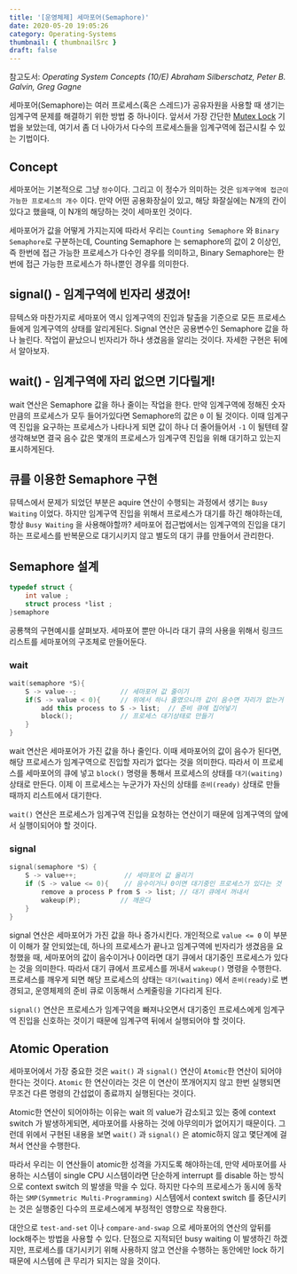 ```yaml
---
title: '[운영체제] 세마포어(Semaphore)'
date: 2020-05-20 19:05:26
category: Operating-Systems
thumbnail: { thumbnailSrc }
draft: false
---
```


참고도서: _Operating System Concepts (10/E) Abraham Silberschatz, Peter B. Galvin, Greg Gagne_

세마포어(Semaphore)는 여러 프로세스(혹은 스레드)가 공유자원을 사용할 때 생기는 임계구역 문제를 해결하기 위한 방법 중 하나이다. 앞서서 가장 간단한 [Mutex Lock](https://jeonyeohun.github.io/articles/2020-05/%EC%9A%B4%EC%98%81%EC%B2%B4%EC%A0%9C-%EB%AE%A4%ED%85%8D%EC%8A%A4) 기법을 보았는데, 여기서 좀 더 나아가서 다수의 프로세스들을 임계구역에 접근시킬 수 있는 기법이다.

## Concept

세마포어는 기본적으로 그냥 `정수`이다. 그리고 이 정수가 의미하는 것은 `임계구역에 접근이 가능한 프로세스의 개수` 이다. 만약 어떤 공용화장실이 있고, 해당 화잘실에는 N개의 칸이 있다고 했을때, 이 N개의 해당하는 것이 세마포인 것이다.

세마포어가 값을 어떻게 가지는지에 따라서 우리는 `Counting Semaphore` 와 `Binary Semaphore`로 구분하는데, Counting Semaphore 는 semaphore의 값이 2 이상인, 즉 한번에 접근 가능한 프로세스가 다수인 경우를 의미하고, Binary Semaphore는 한번에 접근 가능한 프로세스가 하나뿐인 경우를 의미한다.

## signal() - 임계구역에 빈자리 생겼어!

뮤텍스와 마찬가지로 세마포어 역시 임계구역의 진입과 탈출을 기준으로 모든 프로세스들에게 임계구역의 상태를 알리게된다. Signal 연산은 공용변수인 Semaphore 값을 하나 늘린다. 작업이 끝났으니 빈자리가 하나 생겼음을 알리는 것이다. 자세한 구현은 뒤에서 알아보자.

## wait() - 임계구역에 자리 없으면 기다릴게!

wait 연산은 Semaphore 값을 하나 줄이는 작업을 한다. 만약 임계구역에 정해진 숫자만큼의 프로세스가 모두 들어가있다면 Semaphore의 값은 `0` 이 될 것이다. 이때 임계구역 진입을 요구하는 프로세스가 나타나게 되면 값이 하나 더 줄어들어서 `-1` 이 될텐테 잘생각해보면 결국 음수 값은 몇개의 프로세스가 임계구역 진입을 위해 대기하고 있는지 표시하게된다.

## 큐를 이용한 Semaphore 구현

뮤텍스에서 문제가 되었던 부분은 aquire 연산이 수행되는 과정에서 생기는 `Busy Waiting` 이었다. 하지만 임계구역 진입을 위해서 프로세스가 대기를 하긴 해야하는데, 항상 `Busy Waiting` 을 사용해야할까? 세마포어 접근법에서는 임계구역의 진입을 대기하는 프로세스를 반복문으로 대기시키지 않고 별도의 대기 큐를 만들어서 관리한다.

## Semaphore 설계

```cpp
typedef struct {
    int value ;
    struct process *list ;
}semaphore
```

공룡책의 구현예시를 살펴보자. 세마포어 뿐만 아니라 대기 큐의 사용을 위해서 링크드 리스트를 세마포어의 구조체로 만들어둔다.

### wait

```cpp
wait(semaphore *S){
    S -> value--;           // 세마포어 값 줄이기
    if(S -> value < 0){     // 위에서 하나 줄였으니까 값이 음수면 자리가 없는거
        add this process to S -> list;  // 준비 큐에 집어넣기
        block();            // 프로세스 대기상태로 만들기
    }
}
```

wait 연산은 세마포어가 가진 값을 하나 줄인다. 이때 세마포어의 값이 음수가 된다면, 해당 프로세스가 임계구역으로 진입할 자리가 없다는 것을 의미한다. 따라서 이 프로세스를 세마포어의 큐에 넣고 `block()` 명령을 통해서 프로세스의 상태를 `대기(waiting)` 상태로 만든다. 이제 이 프로세스는 누군가가 자신의 상태를 `준비(ready)` 상태로 만들 때까지 리스트에서 대기한다.

`wait()` 연산은 프로세스가 임계구역 진입을 요청하는 연산이기 때문에 임계구역의 앞에서 실행이되어야 할 것이다.

### signal

```cpp
signal(semaphore *S) {
    S -> value++;            // 세마포어 값 올리기
    if (S -> value <= 0){    // 음수이거나 0이면 대기중인 프로세스가 있다는 것
        remove a process P from S -> list; // 대기 큐에서 꺼내서
        wakeup(P);          // 깨운다
    }
}
```

signal 연산은 세마포어가 가진 값을 하나 증가시킨다. 개인적으로 `value <= 0` 이 부분이 이해가 잘 안되었는데, 하나의 프로세스가 끝나고 임계구역에 빈자리가 생겼음을 요청했을 때, 세마포어의 값이 음수이거나 0이라면 대기 큐에서 대기중인 프로세스가 있다는 것을 의미한다. 따라서 대기 큐에서 프로세스를 꺼내서 `wakeup()` 명령을 수행한다. 프로세스를 깨우게 되면 해당 프로세스의 상태는 `대기(waiting)` 에서 `준비(ready)`로 변경되고, 운영체제의 준비 큐로 이동해서 스케줄링을 기다리게 된다.

`signal()` 연산은 프로세스가 임계구역을 빠져나오면서 대기중인 프로세스에게 임계구역 진입을 신호하는 것이기 때문에 임계구역 뒤에서 실행되어야 할 것이다.

## Atomic Operation

세마포어에서 가장 중요한 것은 `wait()` 과 `signal()` 연산이 `Atomic`한 연산이 되어야 한다는 것이다. `Atomic` 한 연산이라는 것은 이 연산이 쪼개어지지 않고 한번 실행되면 무조건 다른 명령의 간섭없이 종료까지 실행된다는 것이다.

Atomic한 연산이 되어야하는 이유는 wait 의 value가 감소되고 있는 중에 context switch 가 발생하게되면, 세마포어를 사용하는 것에 아무의미가 없어지기 때문이다. 그런데 위에서 구현된 내용을 보면 `wait()` 과 `signal()` 은 atomic하지 않고 몇단계에 걸쳐서 연산을 수행한다.

따라서 우리는 이 연산들이 atomic한 성격을 가지도록 해야하는데, 만약 세마포어를 사용하는 시스템이 single CPU 시스템이라면 단순하게 interrupt 를 disable 하는 방식으로 context switch 의 발생을 막을 수 있다. 하지만 다수의 프로세스가 동시에 동작하는 `SMP(Symmetric Multi-Programming)` 시스템에서 context switch 를 중단시키는 것은 실행중인 다수의 프로세스에게 부정적인 영향으로 작용한다.

대안으로 `test-and-set` 이나 `compare-and-swap` 으로 세마포어의 연산의 앞뒤를 lock해주는 방법을 사용할 수 있다. 단점으로 지적되던 busy waiting 이 발생하긴 하겠지만, 프로세스를 대기시키기 위해 사용하지 않고 연산을 수행하는 동안에만 lock 하기 때문에 시스템에 큰 무리가 되지는 않을 것이다.
